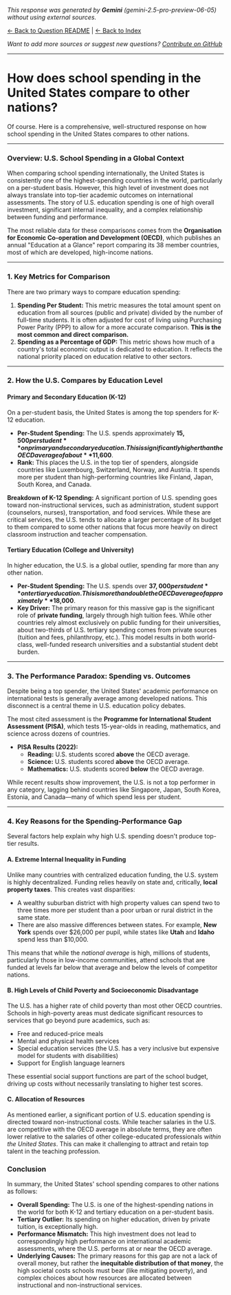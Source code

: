 <!-- 
Generated by: gemini
Model: gemini-2.5-pro-preview-06-05
Prompt type: default
Generated at: 2025-06-10T20:47:28.865394
-->

*This response was generated by **Gemini** (gemini-2.5-pro-preview-06-05) without using external sources.*

[← Back to Question README](README.md) | [← Back to Index](../README.md)

*Want to add more sources or suggest new questions? [Contribute on GitHub](https://github.com/justinwest/SuggestedSources)*

---

# How does school spending in the United States compare to other nations?

Of course. Here is a comprehensive, well-structured response on how school spending in the United States compares to other nations.

---

### **Overview: U.S. School Spending in a Global Context**

When comparing school spending internationally, the United States is consistently one of the highest-spending countries in the world, particularly on a per-student basis. However, this high level of investment does not always translate into top-tier academic outcomes on international assessments. The story of U.S. education spending is one of high overall investment, significant internal inequality, and a complex relationship between funding and performance.

The most reliable data for these comparisons comes from the **Organisation for Economic Co-operation and Development (OECD)**, which publishes an annual "Education at a Glance" report comparing its 38 member countries, most of which are developed, high-income nations.

---

### **1. Key Metrics for Comparison**

There are two primary ways to compare education spending:

1.  **Spending Per Student:** This metric measures the total amount spent on education from all sources (public and private) divided by the number of full-time students. It is often adjusted for cost of living using Purchasing Power Parity (PPP) to allow for a more accurate comparison. **This is the most common and direct comparison.**
2.  **Spending as a Percentage of GDP:** This metric shows how much of a country's total economic output is dedicated to education. It reflects the national priority placed on education relative to other sectors.

---

### **2. How the U.S. Compares by Education Level**

#### **Primary and Secondary Education (K-12)**

On a per-student basis, the United States is among the top spenders for K-12 education.

*   **Per-Student Spending:** The U.S. spends approximately **$15,500 per student** on primary and secondary education. This is significantly higher than the OECD average of about **$11,600**.
*   **Rank:** This places the U.S. in the top tier of spenders, alongside countries like Luxembourg, Switzerland, Norway, and Austria. It spends more per student than high-performing countries like Finland, Japan, South Korea, and Canada.

**Breakdown of K-12 Spending:**
A significant portion of U.S. spending goes toward non-instructional services, such as administration, student support (counselors, nurses), transportation, and food services. While these are critical services, the U.S. tends to allocate a larger percentage of its budget to them compared to some other nations that focus more heavily on direct classroom instruction and teacher compensation.

#### **Tertiary Education (College and University)**

In higher education, the U.S. is a global outlier, spending far more than any other nation.

*   **Per-Student Spending:** The U.S. spends over **$37,000 per student** on tertiary education. This is more than double the OECD average of approximately **$18,000**.
*   **Key Driver:** The primary reason for this massive gap is the significant role of **private funding**, largely through high tuition fees. While other countries rely almost exclusively on public funding for their universities, about two-thirds of U.S. tertiary spending comes from private sources (tuition and fees, philanthropy, etc.). This model results in both world-class, well-funded research universities and a substantial student debt burden.

---

### **3. The Performance Paradox: Spending vs. Outcomes**

Despite being a top spender, the United States' academic performance on international tests is generally average among developed nations. This disconnect is a central theme in U.S. education policy debates.

The most cited assessment is the **Programme for International Student Assessment (PISA)**, which tests 15-year-olds in reading, mathematics, and science across dozens of countries.

*   **PISA Results (2022):**
    *   **Reading:** U.S. students scored **above** the OECD average.
    *   **Science:** U.S. students scored **above** the OECD average.
    *   **Mathematics:** U.S. students scored **below** the OECD average.

While recent results show improvement, the U.S. is not a top performer in any category, lagging behind countries like Singapore, Japan, South Korea, Estonia, and Canada—many of which spend less per student.

---

### **4. Key Reasons for the Spending-Performance Gap**

Several factors help explain why high U.S. spending doesn't produce top-tier results.

#### **A. Extreme Internal Inequality in Funding**

Unlike many countries with centralized education funding, the U.S. system is highly decentralized. Funding relies heavily on state and, critically, **local property taxes**. This creates vast disparities:
*   A wealthy suburban district with high property values can spend two to three times more per student than a poor urban or rural district in the same state.
*   There are also massive differences between states. For example, **New York** spends over $26,000 per pupil, while states like **Utah** and **Idaho** spend less than $10,000.

This means that while the *national average* is high, millions of students, particularly those in low-income communities, attend schools that are funded at levels far below that average and below the levels of competitor nations.

#### **B. High Levels of Child Poverty and Socioeconomic Disadvantage**

The U.S. has a higher rate of child poverty than most other OECD countries. Schools in high-poverty areas must dedicate significant resources to services that go beyond pure academics, such as:
*   Free and reduced-price meals
*   Mental and physical health services
*   Special education services (the U.S. has a very inclusive but expensive model for students with disabilities)
*   Support for English language learners

These essential social support functions are part of the school budget, driving up costs without necessarily translating to higher test scores.

#### **C. Allocation of Resources**

As mentioned earlier, a significant portion of U.S. education spending is directed toward non-instructional costs. While teacher salaries in the U.S. are competitive with the OECD average in absolute terms, they are often lower relative to the salaries of other college-educated professionals *within the United States*. This can make it challenging to attract and retain top talent in the teaching profession.

### **Conclusion**

In summary, the United States' school spending compares to other nations as follows:

*   **Overall Spending:** The U.S. is one of the highest-spending nations in the world for both K-12 and tertiary education on a per-student basis.
*   **Tertiary Outlier:** Its spending on higher education, driven by private tuition, is exceptionally high.
*   **Performance Mismatch:** This high investment does not lead to correspondingly high performance on international academic assessments, where the U.S. performs at or near the OECD average.
*   **Underlying Causes:** The primary reasons for this gap are not a lack of overall money, but rather the **inequitable distribution of that money**, the high societal costs schools must bear (like mitigating poverty), and complex choices about how resources are allocated between instructional and non-instructional services.